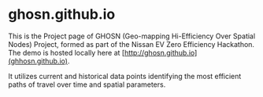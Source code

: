 ghosn.github.io
===============

This is the Project page of GHOSN (Geo-mapping Hi-Efficiency Over Spatial Nodes) Project, formed as part of the Nissan EV Zero Efficiency Hackathon.  The demo is hosted locally here at [http://ghosn.github.io](ghhosn.github.io).

It utilizes current and historical data points identifying the most efficient paths of travel over time and spatial parameters. 